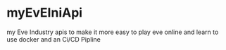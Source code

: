 # myEvEIniApi
my Eve Industry apis to make it more easy to play eve online and learn to use docker and an Ci/CD Pipline
